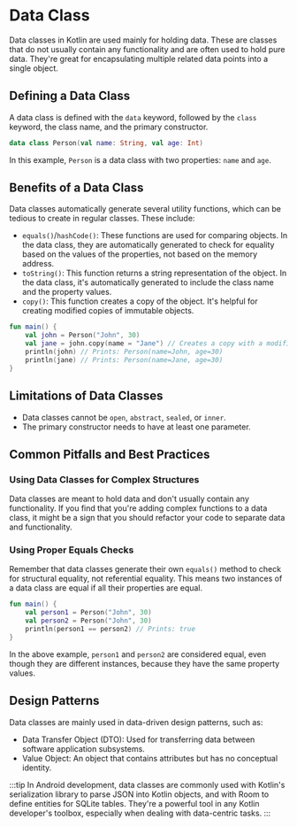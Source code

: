 # Data Class

Data classes in Kotlin are used mainly for holding data. These are classes that do not usually contain any functionality and are often used to hold pure data. They're great for encapsulating multiple related data points into a single object.

## Defining a Data Class

A data class is defined with the `data` keyword, followed by the `class` keyword, the class name, and the primary constructor.

```kotlin title="DataClassDefinition.kt"
data class Person(val name: String, val age: Int)
```

In this example, `Person` is a data class with two properties: `name` and `age`.

## Benefits of a Data Class

Data classes automatically generate several utility functions, which can be tedious to create in regular classes. These include:

- `equals()`/`hashCode()`: These functions are used for comparing objects. In the data class, they are automatically generated to check for equality based on the values of the properties, not based on the memory address.
- `toString()`: This function returns a string representation of the object. In the data class, it's automatically generated to include the class name and the property values.
- `copy()`: This function creates a copy of the object. It's helpful for creating modified copies of immutable objects.

```kotlin title="DataClassBenefits.kt"
fun main() {
    val john = Person("John", 30)
    val jane = john.copy(name = "Jane") // Creates a copy with a modified name
    println(john) // Prints: Person(name=John, age=30)
    println(jane) // Prints: Person(name=Jane, age=30)
}
```

## Limitations of Data Classes

- Data classes cannot be `open`, `abstract`, `sealed`, or `inner`.
- The primary constructor needs to have at least one parameter.

## Common Pitfalls and Best Practices

### Using Data Classes for Complex Structures

Data classes are meant to hold data and don't usually contain any functionality. If you find that you're adding complex functions to a data class, it might be a sign that you should refactor your code to separate data and functionality.

### Using Proper Equals Checks

Remember that data classes generate their own `equals()` method to check for structural equality, not referential equality. This means two instances of a data class are equal if all their properties are equal.

```kotlin title="DataClassEquality.kt"
fun main() {
    val person1 = Person("John", 30)
    val person2 = Person("John", 30)
    println(person1 == person2) // Prints: true
}
```

In the above example, `person1` and `person2` are considered equal, even though they are different instances, because they have the same property values.

## Design Patterns

Data classes are mainly used in data-driven design patterns, such as:

- Data Transfer Object (DTO): Used for transferring data between software application subsystems.
- Value Object: An object that contains attributes but has no conceptual identity.

:::tip
In Android development, data classes are commonly used with Kotlin's serialization library to parse JSON into Kotlin objects, and with Room to define entities for SQLite tables. They're a powerful tool in any Kotlin developer's toolbox, especially when dealing with data-centric tasks.
:::
